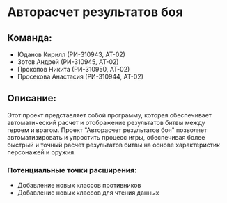 # Авторасчет результатов боя

## Команда:
- Юданов Кирилл (РИ-310943, АТ-02)
- Зотов Андрей (РИ-310945, АТ-02)
- Прокопов Никита (РИ-310950, АТ-02)
- Просекова Анастасия (РИ-310944, АТ-02)

## Описание:
Этот проект представляет собой программу, которая обеспечивает автоматический расчет и отображение результатов битвы между героем и врагом. Проект "Авторасчет результатов боя" позволяет автоматизировать и упростить процесс игры, обеспечивая более быстрый и точный расчет результатов битвы на основе характеристик персонажей и оружия.

### Потенциальные точки расширения:
- Добавление новых классов противников
- Добавление новых классов для чтения данных
